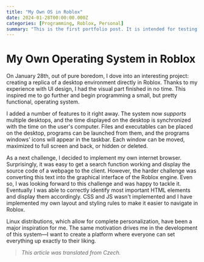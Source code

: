 ```yaml
---
title: "My Own OS in Roblox"
date: 2024-01-28T00:00:00.000Z
categories: [Programming, Roblox, Personal]
summary: "This is the first portfolio post. It is intended for testing."
---
```

# My Own Operating System in Roblox

On January 28th, out of pure boredom, I dove into an interesting project: creating a replica of a desktop environment directly in Roblox. Thanks to my experience with UI design, I had the visual part finished in no time. This inspired me to go further and begin programming a small, but pretty functional, operating system.

I added a number of features to it right away. The system now *supports* multiple desktops, and the time displayed on the desktop is synchronized with the time on the user's computer. Files and executables can be placed on the desktop, programs can be launched from them, and the programs windows' icons will appear in the taskbar. Each window can be moved, maximized to full screen and back, or hidden or deleted.

As a next challenge, I decided to implement my own internet browser. Surprisingly, it was easy to get a search function working and display the source code of a webpage to the client. However, the harder challenge was converting this text into the graphical interface of the Roblox engine. Even so, I was looking forward to this challenge and was happy to tackle it. Eventually I was able to correctly identify most important HTML elements and display them accordingly. CSS and JS wasn't implemented and I have implemented my own layout and styling rules to make it easier to navigate in Roblox.

Linux distributions, which allow for complete personalization, have been a major inspiration for me. The same motivation drives me in the development of this system—I want to create a platform where everyone can set everything up exactly to their liking.

> *This article was translated from Czech.*
